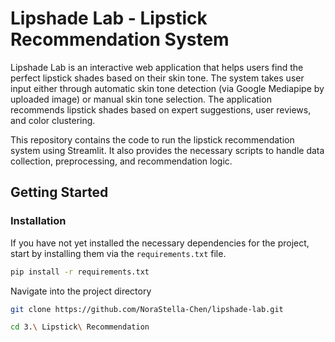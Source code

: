 # Lipshade Lab - Lipstick Recommendation System

Lipshade Lab is an interactive web application that helps users find the perfect lipstick shades based on their skin tone. The system takes user input either through automatic skin tone detection (via Google Mediapipe by uploaded image) or manual skin tone selection. The application recommends lipstick shades based on expert suggestions, user reviews, and color clustering.

This repository contains the code to run the lipstick recommendation system using Streamlit. It also provides the necessary scripts to handle data collection, preprocessing, and recommendation logic.

## Getting Started

### Installation
If you have not yet installed the necessary dependencies for the project, start by installing them via the `requirements.txt` file.

```bash
pip install -r requirements.txt
```

Navigate into the project directory
```bash
git clone https://github.com/NoraStella-Chen/lipshade-lab.git

cd 3.\ Lipstick\ Recommendation 
```



